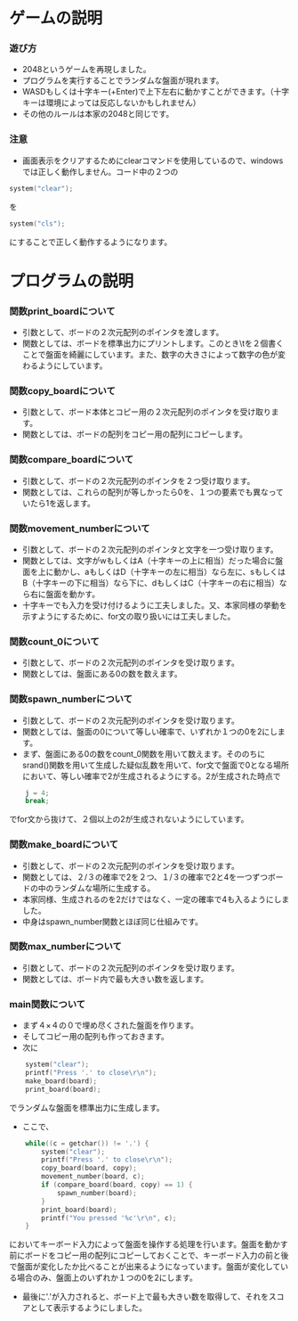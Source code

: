 # ゲームの説明
### 遊び方
- 2048というゲームを再現しました。
- プログラムを実行することでランダムな盤面が現れます。
- WASDもしくは十字キー(+Enter)で上下左右に動かすことができます。（十字キーは環境によっては反応しないかもしれません）
- その他のルールは本家の2048と同じです。

### 注意
- 画面表示をクリアするためにclearコマンドを使用しているので、windowsでは正しく動作しません。コード中の２つの
```c
system("clear");
```
を
```c
system("cls");
```
にすることで正しく動作するようになります。

# プログラムの説明

### 関数print_boardについて
- 引数として、ボードの２次元配列のポインタを渡します。
- 関数としては、ボードを標準出力にプリントします。このとき\tを２個書くことで盤面を綺麗にしています。また、数字の大きさによって数字の色が変わるようにしています。

### 関数copy_boardについて
- 引数として、ボード本体とコピー用の２次元配列のポインタを受け取ります。
- 関数としては、ボードの配列をコピー用の配列にコピーします。

### 関数compare_boardについて
- 引数として、ボードの２次元配列のポインタを２つ受け取ります。
- 関数としては、これらの配列が等しかったら0を、１つの要素でも異なっていたら1を返します。

### 関数movement_numberについて
- 引数として、ボードの２次元配列のポインタと文字を一つ受け取ります。
- 関数としては、文字がwもしくはA（十字キーの上に相当）だった場合に盤面を上に動かし、aもしくはD（十字キーの左に相当）なら左に、sもしくはB（十字キーの下に相当）なら下に、dもしくはC（十字キーの右に相当）なら右に盤面を動かす。
- 十字キーでも入力を受け付けるように工夫しました。又、本家同様の挙動を示すようにするために、for文の取り扱いには工夫しました。

### 関数count_0について
- 引数として、ボードの２次元配列のポインタを受け取ります。
- 関数としては、盤面にある0の数を数えます。

### 関数spawn_numberについて
- 引数として、ボードの２次元配列のポインタを受け取ります。
- 関数としては、盤面の0について等しい確率で、いずれか１つの0を2にします。
- まず、盤面にある0の数をcount_0関数を用いて数えます。そののちにsrand()関数を用いて生成した疑似乱数を用いて、for文で盤面で0となる場所において、等しい確率で2が生成されるようにする。2が生成された時点で
```c
    j = 4;
    break;
```
でfor文から抜けて、２個以上の2が生成されないようにしています。

### 関数make_boardについて
- 引数として、ボードの２次元配列のポインタを受け取ります。
- 関数としては、２/３の確率で2を２つ、１/３の確率で2と4を一つずつボードの中のランダムな場所に生成する。
- 本家同様、生成されるのを2だけではなく、一定の確率で4も入るようにしました。
- 中身はspawn_number関数とほぼ同じ仕組みです。

### 関数max_numberについて
- 引数として、ボードの２次元配列のポインタを受け取ります。
- 関数としては、ボード内で最も大きい数を返します。

### main関数について
- まず４×４の０で埋め尽くされた盤面を作ります。
- そしてコピー用の配列も作っておきます。
- 次に
```c
    system("clear");
    printf("Press '.' to close\r\n");
    make_board(board);
    print_board(board);
```
でランダムな盤面を標準出力に生成します。
- ここで、
```c
    while((c = getchar()) != '.') {
        system("clear");
        printf("Press '.' to close\r\n");
        copy_board(board, copy);
        movement_number(board, c);
        if (compare_board(board, copy) == 1) {
            spawn_number(board);
        }
        print_board(board);
        printf("You pressed '%c'\r\n", c);        
    }
```
においてキーボード入力によって盤面を操作する処理を行います。盤面を動かす前にボードをコピー用の配列にコピーしておくことで、キーボード入力の前と後で盤面が変化したか比べることが出来るようになっています。盤面が変化している場合のみ、盤面上のいずれか１つの0を2にします。
- 最後に'.'が入力されると、ボード上で最も大きい数を取得して、それをスコアとして表示するようにしました。
